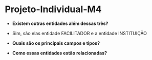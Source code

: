 # Projeto-Individual-M4

- **Existem outras entidades além dessas três?**
- Sim, são elas entidade FACILITADOR e a entidade INSTITUIÇÃO

- **Quais são os principais campos e tipos?**

- **Como essas entidades estão relacionadas?**
